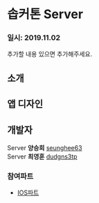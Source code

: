 # 솝커톤 Server

###  일시: 2019.11.02

추가할 내용 있으면 추가해주세요.


## 소개

## 앱 디자인

## 개발자
Server **양승희** [seunghee63](https://github.com/seunghee63)
<br>
Server **최영훈** [dudgns3tp](https://github.com/cdudgns3tp)



### 참여파트
* [IOS파트](https://github.com/Sopkarthon/iOS)
